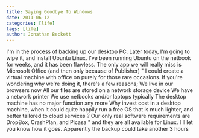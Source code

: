 ```yaml
---
title: Saying Goodbye To Windows
date: 2011-06-12
categories: [life]
tags: [life]
author: Jonathan Beckett
---
```


I'm in the process of backing up our desktop PC. Later today, I'm going to wipe it, and install Ubuntu Linux. I've been running Ubuntu on the netbook for weeks, and it has been flawless. The only app we will really miss is Microsoft Office (and then only because of Publisher) " I could create a virtual machine with office on purely for those rare occasions. If you're wondering why we're doing it, there's a few reasons; We live in our browsers now All our files are stored on a network storage device We have a network printer We use netbooks and/or laptops typically The desktop machine has no major function any more Why invest cost in a desktop machine, when it could quite happily run a free OS that is much lighter, and better tailored to cloud services ? Our only real software requirements are DropBox, CrashPlan, and Picasa " and they are all available for Linux. I'll let you know how it goes. Apparently the backup could take another 3 hours